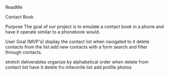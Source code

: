 ReadMe 

Contact Book

Purpose 
The goal of our project is to emulate a contact book in a phone and have it operate similar to a phonebook would. 

User Goal (MVP's)
display the contact list when navigated to it 
delete contacts from the list 
add new contacts with a form 
search and filter through contacts.

stretch deliverables
organize by alphabetical order 
when delete from contact list have it delete fro mfavorite list 
add profile photos 


